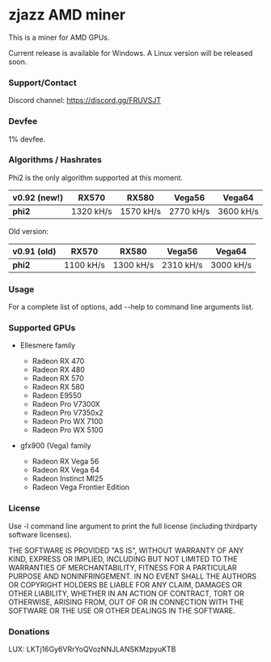 # zjazz AMD miner #

This is a miner for AMD GPUs.

Current release is available for Windows. A Linux version will be released soon.

### Support/Contact ###

Discord channel: https://discord.gg/FRUVSJT

### Devfee

1% devfee.

### Algorithms / Hashrates

Phi2 is the only algorithm supported at this moment.

| v0.92 (new!) | RX570     | RX580     | Vega56    | Vega64    |
| ------------ | --------- | --------- | --------- | --------- |
| **phi2**     | 1320 kH/s | 1570 kH/s | 2770 kH/s | 3600 kH/s |

Old version:

| v0.91 (old) | RX570     | RX580     | Vega56    | Vega64    |
| ----------- | --------- | --------- | --------- | --------- |
| **phi2**    | 1100 kH/s | 1300 kH/s | 2310 kH/s | 3000 kH/s |

### Usage ###

For a complete list of options, add --help to command line arguments list.

###  Supported GPUs ###

* Ellesmere family
  * Radeon RX 470
  * Radeon RX 480
  * Radeon RX 570
  * Radeon RX 580
  * Radeon E9550
  * Radeon Pro V7300X
  * Radeon Pro V7350x2
  * Radeon Pro WX 7100
  * Radeon Pro WX 5100


* gfx900 (Vega) family
  * Radeon RX Vega 56
  * Radeon RX Vega 64
  * Radeon Instinct MI25
  * Radeon Vega Frontier Edition

### License ###

Use -l command line argument to print the full license (including thirdparty software licenses).

THE SOFTWARE IS PROVIDED "AS IS", WITHOUT WARRANTY OF ANY KIND,
EXPRESS OR IMPLIED, INCLUDING BUT NOT LIMITED TO THE WARRANTIES OF
MERCHANTABILITY, FITNESS FOR A PARTICULAR PURPOSE AND NONINFRINGEMENT.
IN NO EVENT SHALL THE AUTHORS OR COPYRIGHT HOLDERS BE LIABLE FOR ANY
CLAIM, DAMAGES OR OTHER LIABILITY, WHETHER IN AN ACTION OF CONTRACT,
TORT OR OTHERWISE, ARISING FROM, OUT OF OR IN CONNECTION WITH THE
SOFTWARE OR THE USE OR OTHER DEALINGS IN THE SOFTWARE.

### Donations ###

LUX: LKTj16Gy6VRrYoQVozNNJLANSKMzpyuKTB

